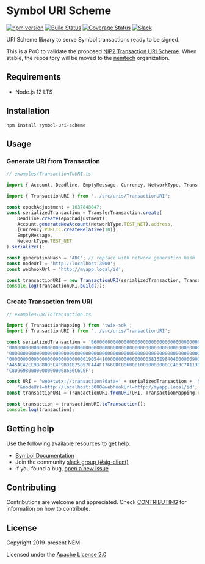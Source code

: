 # Symbol URI Scheme

[![npm version](https://badge.fury.io/js/symbol-uri-scheme.svg)](https://badge.fury.io/js/symbol-uri-scheme)
[![Build Status](https://travis-ci.com/nemtech/symbol-uri-scheme.svg?branch=main)](https://travis-ci.com/nemfoundation/symbol-uri-scheme)
[![Coverage Status](https://coveralls.io/repos/github/nemtech/symbol-uri-scheme/badge.svg?branch=main)](https://coveralls.io/github/nemtech/symbol-uri-scheme?branch=main)
[![Slack](https://img.shields.io/badge/chat-on%20slack-green.svg)](https://symbol.slack.com/messages/CB0UU89GS//)

URI Scheme library to serve Symbol transactions ready to be signed.

This is a PoC to validate the proposed [NIP2 Transaction URI Scheme](https://github.com/nemtech/NIP/issues/6). When stable, the repository will be moved to the [nemtech](https://github.com/nemtech) organization.

## Requirements

- Node.js 12 LTS

## Installation

``npm install symbol-uri-scheme``

## Usage

### Generate URI from Transaction

```ts
// examples/TransactionToURI.ts

import { Account, Deadline, EmptyMessage, Currency, NetworkType, TransferTransaction, TransactionMapping } from 'twix-sdk';

import { TransactionURI } from '../src/uris/TransactionURI';

const epochAdjustment = 1637848847;
const serializedTransaction = TransferTransaction.create(
    Deadline.create(epochAdjustment),
    Account.generateNewAccount(NetworkType.TEST_NET).address,
    [Currency.PUBLIC.createRelative(10)],
    EmptyMessage,
    NetworkType.TEST_NET
).serialize();

const generationHash = 'ABC'; // replace with network generation hash
const nodeUrl = 'http://localhost:3000';
const webhookUrl = 'http://myapp.local/id';

const transactionURI = new TransactionURI(serializedTransaction, TransactionMapping.createFromPayload, generationHash, nodeUrl, webhookUrl);
console.log(transactionURI.build());

```

### Create Transaction from URI

```ts
// examples/URIToTransaction.ts

import { TransactionMapping } from 'twix-sdk';
import { TransactionURI } from '../src/uris/TransactionURI';

const serializedTransaction = 'B600000000000000000000000000000000000000000' +
'0000000000000000000000000000000000000000000000000000000000000000000000000' +
'0000000000000000000000000000000000000000000000000000000000000000000000000' +
'0000000000000000000000000000190544100000000000000005816E98404000000900FFE' +
'A45AEA2EE9B880D5E4F9B91B75857F444F1766CDCB0600010000000000CC403C7A113BDF7' +
'C80969800000000000068656C6C6F';

const URI = 'web+twix://transaction?data=' + serializedTransaction + '&generationHash=test' +
    '&nodeUrl=http://localhost:3000&webhookUrl=http://myapp.local/id';
const transactionURI = TransactionURI.fromURI(URI, TransactionMapping.createFromPayload);

const transaction = transactionURI.toTransaction();
console.log(transaction);

```

## Getting help

Use the following available resources to get help:

- [Symbol Documentation][docs]
- Join the community [slack group (#sig-client)][slack] 
- If you found a bug, [open a new issue][issues]

## Contributing

Contributions are welcome and appreciated. 
Check [CONTRIBUTING](CONTRIBUTING.md) for information on how to contribute.

## License

Copyright 2019-present NEM

Licensed under the [Apache License 2.0](LICENSE)

[self]: https://github.com/nemtech/symbol-uri-scheme
[docs]: https://nemtech.github.io
[issues]: https://github.com/nemtech/symbol-uri-scheme/issues
[slack]: https://join.slack.com/t/nem2/shared_invite/enQtMzY4MDc2NTg0ODgyLWZmZWRiMjViYTVhZjEzOTA0MzUyMTA1NTA5OWQ0MWUzNTA4NjM5OTJhOGViOTBhNjkxYWVhMWRiZDRkOTE0YmU
